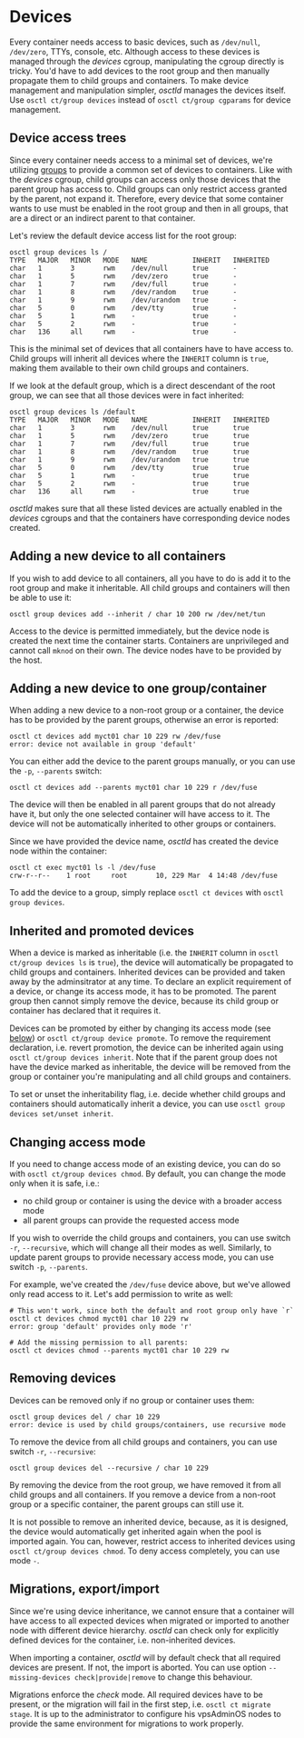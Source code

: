 # Devices
Every container needs access to basic devices, such as `/dev/null`, `/dev/zero`,
TTYs, console, etc. Although access to these devices is managed through the
*devices* cgroup, manipulating the cgroup directly is tricky. You'd have to
add devices to the root group and then manually propagate them to child groups
and containers. To make device management and manipulation simpler, *osctld*
manages the devices itself. Use `osctl ct/group devices` instead of
`osctl ct/group cgparams` for device management.

## Device access trees
Since every container needs access to a minimal set of devices, we're utilizing
[groups](../user-guide/resources.md) to provide a common set of devices to
containers. Like with the *devices* cgroup, child groups can access only those
devices that the parent group has access to. Child groups can only restrict
access granted by the parent, not expand it. Therefore, every device that some
container wants to use must be enabled in the root group and then in all groups,
that are a direct or an indirect parent to that container.

Let's review the default device access list for the root group:

```shell
osctl group devices ls /
TYPE   MAJOR   MINOR   MODE   NAME           INHERIT   INHERITED 
char   1       3       rwm    /dev/null      true      -         
char   1       5       rwm    /dev/zero      true      -         
char   1       7       rwm    /dev/full      true      -         
char   1       8       rwm    /dev/random    true      -         
char   1       9       rwm    /dev/urandom   true      -         
char   5       0       rwm    /dev/tty       true      -         
char   5       1       rwm    -              true      -         
char   5       2       rwm    -              true      -         
char   136     all     rwm    -              true      -
```

This is the minimal set of devices that all containers have to have access to.
Child groups will inherit all devices where the `INHERIT` column is `true`,
making them available to their own child groups and containers.

If we look at the default group, which is a direct descendant of the root
group, we can see that all those devices were in fact inherited:

```shell
osctl group devices ls /default
TYPE   MAJOR   MINOR   MODE   NAME           INHERIT   INHERITED 
char   1       3       rwm    /dev/null      true      true      
char   1       5       rwm    /dev/zero      true      true      
char   1       7       rwm    /dev/full      true      true      
char   1       8       rwm    /dev/random    true      true      
char   1       9       rwm    /dev/urandom   true      true      
char   5       0       rwm    /dev/tty       true      true      
char   5       1       rwm    -              true      true      
char   5       2       rwm    -              true      true      
char   136     all     rwm    -              true      true
```

*osctld* makes sure that all these listed devices are actually enabled in the
*devices* cgroups and that the containers have corresponding device nodes
created.

## Adding a new device to all containers
If you wish to add device to all containers, all you have to do is add it to
the root group and make it inheritable. All child groups and containers will
then be able to use it:

```shell
osctl group devices add --inherit / char 10 200 rw /dev/net/tun
```

Access to the device is permitted immediately, but the device node is created
the next time the container starts. Containers are unprivileged and cannot call
`mknod` on their own. The device nodes have to be provided by the host.

## Adding a new device to one group/container
When adding a new device to a non-root group or a container, the device has
to be provided by the parent groups, otherwise an error is reported:

```shell
osctl ct devices add myct01 char 10 229 rw /dev/fuse
error: device not available in group 'default'
```

You can either add the device to the parent groups manually, or you can use
the `-p`, `--parents` switch:

```shell
osctl ct devices add --parents myct01 char 10 229 r /dev/fuse
```

The device will then be enabled in all parent groups that do not already have it,
but only the one selected container will have access to it. The device will not
be automatically inherited to other groups or containers.

Since we have provided the device name, *osctld* has created the device node
within the container:

```shell
osctl ct exec myct01 ls -l /dev/fuse
crw-r--r--    1 root     root       10, 229 Mar  4 14:48 /dev/fuse
```

To add the device to a group, simply replace `osctl ct devices` with
`osctl group devices`.

## Inherited and promoted devices
When a device is marked as inheritable (i.e. the `INHERIT` column in
`osctl ct/group devices ls` is `true`), the device will automatically be
propagated to child groups and containers. Inherited devices can be provided
and taken away by the adminsitrator at any time. To declare an explicit
requirement of a device, or change its access mode, it has to be promoted.
The parent group then cannot simply remove the device, because its child group
or container has declared that it requires it.

Devices can be promoted by either by changing its access mode (see
[below](#changing-access-mode)) or `osctl ct/group device promote`. To remove
the requirement declaration, i.e. revert promotion, the device can be inherited
again using `osctl ct/group devices inherit`. Note that if the parent group
does not have the device marked as inheritable, the device will be removed from
the group or container you're manipulating and all child groups and containers.

To set or unset the inheritability flag, i.e. decide whether child groups and
containers should automatically inherit a device, you can use
`osctl group devices set/unset inherit`.

## Changing access mode
If you need to change access mode of an existing device, you can do so with
`osctl ct/group devices chmod`. By default, you can change the mode only when
it is safe, i.e.:

 - no child group or container is using the device with a broader access mode
 - all parent groups can provide the requested access mode

If you wish to override the child groups and containers, you can use switch
`-r`, `--recursive`, which will change all their modes as well. Similarly,
to update parent groups to provide necessary access mode, you can use switch
`-p`, `--parents`.

For example, we've created the `/dev/fuse` device above, but we've allowed only
read access to it. Let's add permission to write as well:

```shell
# This won't work, since both the default and root group only have `r`
osctl ct devices chmod myct01 char 10 229 rw
error: group 'default' provides only mode 'r'

# Add the missing permission to all parents:
osctl ct devices chmod --parents myct01 char 10 229 rw
```

## Removing devices
Devices can be removed only if no group or container uses them:

```shell
osctl group devices del / char 10 229
error: device is used by child groups/containers, use recursive mode
```

To remove the device from all child groups and containers, you can use switch
`-r`, `--recursive`:

```shell
osctl group devices del --recursive / char 10 229
```

By removing the device from the root group, we have removed it from all child
groups and all containers. If you remove a device from a non-root group or
a specific container, the parent groups can still use it.

It is not possible to remove an inherited device, because, as it is designed,
the device would automatically get inherited again when the pool is imported
again. You can, however, restrict access to inherited devices using
`osctl ct/group devices chmod`. To deny access completely, you can use mode `-`.

## Migrations, export/import
Since we're using device inheritance, we cannot ensure that a container will have
access to all expected devices when migrated or imported to another node with
different device hierarchy. *osctld* can check only for explicitly defined
devices for the container, i.e. non-inherited devices.

When importing a container, *osctld* will by default check that all required
devices are present. If not, the import is aborted. You can use option
`--missing-devices check|provide|remove` to change this behaviour.

Migrations enforce the *check* mode. All required devices have to be present,
or the migration will fail in the first step, i.e. `osctl ct migrate stage`.
It is up to the administrator to configure his vpsAdminOS nodes to provide
the same environment for migrations to work properly.
